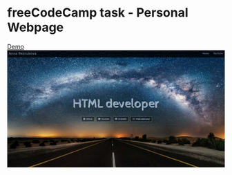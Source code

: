 # freeCodeCamp task - Personal Webpage
[Demo](https://rawgit.com/atanyday/freeCodeCamp_task-Personal_Webpage/master/index.html)
<br>
![Picture](Main.jpg)